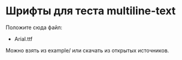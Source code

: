 # Шрифты для теста multiline-text

Положите сюда файл:
- Arial.ttf

Можно взять из example/ или скачать из открытых источников. 